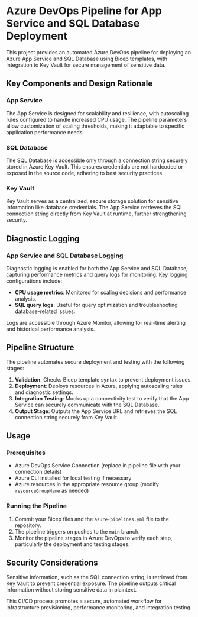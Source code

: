 
# Azure DevOps Pipeline for App Service and SQL Database Deployment

This project provides an automated Azure DevOps pipeline for deploying an Azure App Service and SQL Database using Bicep templates, with integration to Key Vault for secure management of sensitive data.

## Key Components and Design Rationale

### App Service
The App Service is designed for scalability and resilience, with autoscaling rules configured to handle increased CPU usage. The pipeline parameters allow customization of scaling thresholds, making it adaptable to specific application performance needs.

### SQL Database
The SQL Database is accessible only through a connection string securely stored in Azure Key Vault. This ensures credentials are not hardcoded or exposed in the source code, adhering to best security practices.

### Key Vault
Key Vault serves as a centralized, secure storage solution for sensitive information like database credentials. The App Service retrieves the SQL connection string directly from Key Vault at runtime, further strengthening security.

## Diagnostic Logging

### App Service and SQL Database Logging
Diagnostic logging is enabled for both the App Service and SQL Database, capturing performance metrics and query logs for monitoring. Key logging configurations include:

- **CPU usage metrics**: Monitored for scaling decisions and performance analysis.
- **SQL query logs**: Useful for query optimization and troubleshooting database-related issues.

Logs are accessible through Azure Monitor, allowing for real-time alerting and historical performance analysis.

## Pipeline Structure

The pipeline automates secure deployment and testing with the following stages:

1. **Validation**: Checks Bicep template syntax to prevent deployment issues.
2. **Deployment**: Deploys resources in Azure, applying autoscaling rules and diagnostic settings.
3. **Integration Testing**: Mocks up a connectivity test to verify that the App Service can securely communicate with the SQL Database.
4. **Output Stage**: Outputs the App Service URL and retrieves the SQL connection string securely from Key Vault.

## Usage

### Prerequisites
- Azure DevOps Service Connection (replace in pipeline file with your connection details)
- Azure CLI installed for local testing if necessary
- Azure resources in the appropriate resource group (modify `resourceGroupName` as needed)

### Running the Pipeline
1. Commit your Bicep files and the `azure-pipelines.yml` file to the repository.
2. The pipeline triggers on pushes to the `main` branch.
3. Monitor the pipeline stages in Azure DevOps to verify each step, particularly the deployment and testing stages.

## Security Considerations

Sensitive information, such as the SQL connection string, is retrieved from Key Vault to prevent credential exposure. The pipeline outputs critical information without storing sensitive data in plaintext.

This CI/CD process promotes a secure, automated workflow for infrastructure provisioning, performance monitoring, and integration testing.

